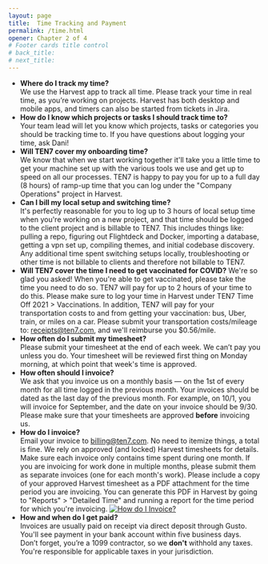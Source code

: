 ```yaml
---
layout: page
title:  Time Tracking and Payment
permalink: /time.html
opener: Chapter 2 of 4
# Footer cards title control
# back_title:
# next_title: 
---
```


- **Where do I track my time?**  
We use the Harvest app to track all time. Please track your time in real time, as you’re working on projects. Harvest has both desktop and mobile apps, and timers can also be started from tickets in Jira.
- **How do I know which projects or tasks I should track time to?**  
Your team lead will let you know which projects, tasks or categories you should be tracking time to. If you have questions about logging your time, ask Dani!
- **Will TEN7 cover my onboarding time?**  
We know that when we start working together it'll take you a little time to get your machine set up with the various tools we use and get up to speed on all our    processes. TEN7 is happy to pay you for up to a full day (8 hours) of ramp-up time that you can log under the "Company Operations" project in Harvest.
- **Can I bill my local setup and switching time?**  
It's perfectly reasonable for you to log up to 3 hours of local setup time when you're working on a new project, and that time should be logged to the client project and is billable to TEN7. This includes things like: pulling a repo, figuring out Flightdeck and Docker, importing a database, getting a vpn set up, compiling themes, and initial codebase discovery. Any additional time spent switching setups locally, troubleshooting or other time is not billable to clients and therefore not billable to TEN7.  
- **Will TEN7 cover the time I need to get vaccinated for COVID?** 
We're so glad you asked! When you're able to get vaccinated, please take the time you need to do so. TEN7 will pay for up to 2 hours of your time to do this. Please make sure to log your time in Harvest under TEN7 Time Off 2021 > Vaccinations. In addition, TEN7 will pay for your transportation costs to and from getting your vaccination: bus, Uber, train, or miles on a car. Please submit your transportation costs/mileage to: receipts@ten7.com, and we'll reimburse you $0.56/mile. 
- **How often do I submit my timesheet?**  
Please submit your timesheet at the end of each week. We can’t pay you unless you do. Your timesheet will be reviewed first thing on Monday morning, at which point that week's time is approved.
- **How often should I invoice?**  
We ask that you invoice us on a monthly basis — on the 1st of every month for all time logged in the previous month. Your invoices should be dated as the last day of the previous month. For example, on 10/1, you will invoice for September, and the date on your invoice should be 9/30. Please make sure that your timesheets are approved __before__ invoicing us.
- **How do I invoice?**  
Email your invoice to [billing@ten7.com](mailto:billing@ten7.com). No need to itemize things, a total is fine. We rely on approved (and locked) Harvest timesheets for details. Make sure each invoice only contains time spent during one month. If you are invoicing for work done in multiple months, please submit them as separate invoices (one for each month's work). Please include a copy of your approved Harvest timesheet as a PDF attachment for the time period you are invoicing. You can generate this PDF in Harvest by going to "Reports" > "Detailed Time" and running a report for the time period for which you're invoicing.
[![How do I Invoice?](harvest-time-report.png)](harvest-time-report.png)
- **How and when do I get paid?**  
Invoices are usually paid on receipt via direct deposit through Gusto. You'll see payment in your bank account within five business days. Don’t forget, you’re a 1099 contractor, so we **don't** withhold any taxes. You're responsible for applicable taxes in your jurisdiction.
